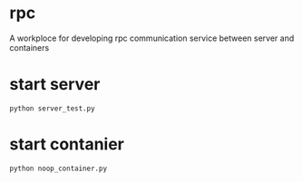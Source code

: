 # rpc
A workploce for developing rpc communication service between server and containers

# start server
```
python server_test.py
```

# start contanier
```
python noop_container.py
```
